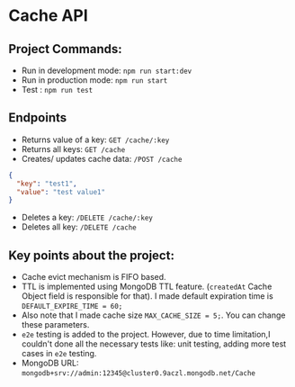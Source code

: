 # Cache API

## Project Commands:

- Run in development mode: `npm run start:dev`
- Run in production mode: `npm run start`
- Test : `npm run test`

## Endpoints

- Returns value of a key: `GET /cache/:key`
- Returns all keys: `GET /cache`
- Creates/ updates cache data: `/POST /cache`

```json
{
  "key": "test1",
  "value": "test value1"
}
```
- Deletes a key: `/DELETE /cache/:key`
- Deletes all key: `/DELETE /cache`


## Key points about the project:
- Cache evict mechanism is FIFO based.
- TTL is implemented using MongoDB TTL feature. (`createdAt` Cache Object field is responsible for that). I made default expiration time is `DEFAULT_EXPIRE_TIME = 60;`
- Also note that I made cache size `MAX_CACHE_SIZE = 5;`. You can change these parameters.
- `e2e` testing is added to the project. However, due to time limitation,I couldn't done all the necessary tests like: unit testing, adding more test cases in `e2e` testing.
-  MongoDB URL: `mongodb+srv://admin:12345@cluster0.9aczl.mongodb.net/Cache`

